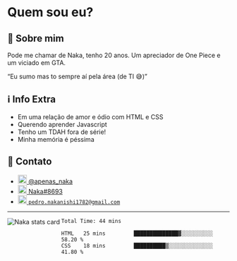 <h1>Quem sou eu?</h1>
<h2>🚀 Sobre mim</h2>
<p>Pode me chamar de Naka, tenho 20 anos. Um apreciador de One Piece e um viciado em GTA.</p>
<q>Eu sumo mas to sempre aí pela área (de TI &#x1F605)</q>
<h2>&#x2139 Info Extra</h2>
<ul>
    <li>Em uma relação de amor e ódio com HTML e CSS</li>
    <li>Querendo aprender Javascript</li>
    <li>Tenho um TDAH fora de série!</li>
    <li>Minha memória é péssima</li>
</ul>
<h2>&#x1F4F1 Contato</h2>
<div>
    <ul>
        <li>
            <a href="https://instagram.com/apenas_naka">
                <img src="https://cdn-icons-png.flaticon.com/512/174/174855.png" alt="Instagram Logo" width="20px" height="20px"> @apenas_naka
            </a>
        </li>
        <li>
            <a href="https://discord.com/app">
                <img src="https://cdn-icons-png.flaticon.com/512/2111/2111370.png" alt="Discord Logo" width="20px" height="20px"> Naka#8693
            </a>
        </li>
         <li>
            <a href="https://mail.google.com/mail">
                <img src="https://cdn-icons-png.flaticon.com/512/5968/5968534.png" alt="Google Mail Logo" width="20px" height="20px"> <code>pedro.nakanishi1782@gmail.com</code>
            </a>
        </li>
    </ul>
</div>
<hr>

<img align="left" src="https://github-readme-stats.vercel.app/api?username=N4ka&show_icons=true&theme=default&title_color=000000&text_color=000000&bg_color=ffffff&count_private=true" alt="Naka stats card" custom_title="Naka Stats">

<!--START_SECTION:waka-->

```text
Total Time: 44 mins

HTML   25 mins         ██████████████▓░░░░░░░░░░   58.20 %
CSS    18 mins         ██████████▒░░░░░░░░░░░░░░   41.80 %
```

<!--END_SECTION:waka-->
